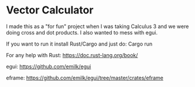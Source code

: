 # Vector Calculator

I made this as a "for fun" project when I was taking Calculus 3 and we were doing cross and dot products. I also wanted to mess with egui.

If you want to run it install Rust/Cargo and just do:
Cargo run

For any help with Rust: https://doc.rust-lang.org/book/

egui: https://github.com/emilk/egui

eframe: https://github.com/emilk/egui/tree/master/crates/eframe